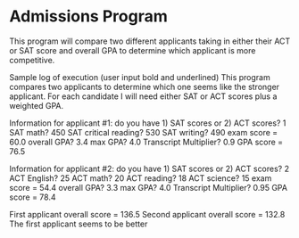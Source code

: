 # Admissions Program

This program will compare two different applicants
taking in either their ACT or SAT score and overall
GPA to determine which applicant is more competitive.

Sample log of execution (user input bold and underlined)
This program compares two applicants to
determine which one seems like the stronger
applicant.  For each candidate I will need
either SAT or ACT scores plus a weighted GPA.
 
Information for applicant #1:
    do you have 1) SAT scores or 2) ACT scores? 1
    SAT math? 450
    SAT critical reading? 530
    SAT writing? 490
    exam score = 60.0
    overall GPA? 3.4
    max GPA? 4.0
    Transcript Multiplier? 0.9
    GPA score = 76.5
 
Information for applicant #2:
    do you have 1) SAT scores or 2) ACT scores? 2
    ACT English? 25
    ACT math? 20
    ACT reading? 18
    ACT science? 15
    exam score = 54.4
    overall GPA? 3.3
    max GPA? 4.0
    Transcript Multiplier? 0.95
    GPA score = 78.4
 
First applicant overall score  = 136.5
Second applicant overall score = 132.8
The first applicant seems to be better
